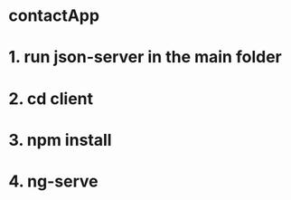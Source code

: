 # contactApp

# 1. run json-server in the main folder
# 2. cd client
# 3. npm install
# 4. ng-serve
